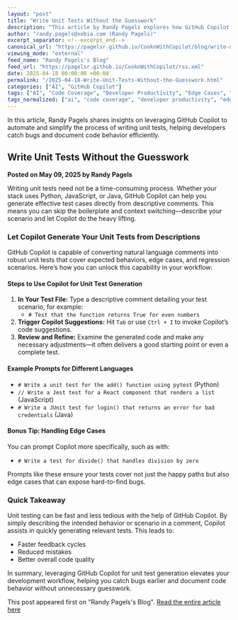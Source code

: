 ```yaml
---
layout: "post"
title: "Write Unit Tests Without the Guesswork"
description: "This article by Randy Pagels explores how GitHub Copilot can streamline unit test creation for various languages by generating comprehensive tests from simple code comments, helping developers improve code coverage and catch bugs more efficiently."
author: "randy.pagels@xebia.com (Randy Pagels)"
excerpt_separator: <!--excerpt_end-->
canonical_url: "https://pagelsr.github.io/CooknWithCopilot/blog/write-unit-tests-without-the-guesswork.html"
viewing_mode: "external"
feed_name: "Randy Pagels's Blog"
feed_url: "https://pagelsr.github.io/CooknWithCopilot/rss.xml"
date: 2025-04-18 00:00:00 +00:00
permalink: "/2025-04-18-Write-Unit-Tests-Without-the-Guesswork.html"
categories: ["AI", "GitHub Copilot"]
tags: ["AI", "Code Coverage", "Developer Productivity", "Edge Cases", "GitHub Copilot", "Java", "JavaScript", "Posts", "Python", "Regression Testing", "Test Automation", "Test Generation", "Unit Testing"]
tags_normalized: ["ai", "code coverage", "developer productivity", "edge cases", "github copilot", "java", "javascript", "posts", "python", "regression testing", "test automation", "test generation", "unit testing"]
---
```


In this article, Randy Pagels shares insights on leveraging GitHub Copilot to automate and simplify the process of writing unit tests, helping developers catch bugs and document code behavior efficiently.<!--excerpt_end-->

## Write Unit Tests Without the Guesswork

**Posted on May 09, 2025 by Randy Pagels**

Writing unit tests need not be a time-consuming process. Whether your stack uses Python, JavaScript, or Java, GitHub Copilot can help you generate effective test cases directly from descriptive comments. This means you can skip the boilerplate and context switching—describe your scenario and let Copilot do the heavy lifting.

### Let Copilot Generate Your Unit Tests from Descriptions

GitHub Copilot is capable of converting natural language comments into robust unit tests that cover expected behaviors, edge cases, and regression scenarios. Here’s how you can unlock this capability in your workflow:

#### Steps to Use Copilot for Unit Test Generation

1. **In Your Test File:** Type a descriptive comment detailing your test scenario, for example:
   - `# Test that the function returns True for even numbers`
2. **Trigger Copilot Suggestions:** Hit `Tab` or use `Ctrl + I` to invoke Copilot’s code suggestions.
3. **Review and Refine:** Examine the generated code and make any necessary adjustments—it often delivers a good starting point or even a complete test.

#### Example Prompts for Different Languages

- `# Write a unit test for the add() function using pytest` (Python)
- `// Write a Jest test for a React component that renders a list` (JavaScript)
- `# Write a JUnit test for login() that returns an error for bad credentials` (Java)

#### Bonus Tip: Handling Edge Cases

You can prompt Copilot more specifically, such as with:

- `# Write a test for divide() that handles division by zero`

Prompts like these ensure your tests cover not just the happy paths but also edge cases that can expose hard-to-find bugs.

### Quick Takeaway

Unit testing can be fast and less tedious with the help of GitHub Copilot. By simply describing the intended behavior or scenario in a comment, Copilot assists in quickly generating relevant tests. This leads to:

- Faster feedback cycles
- Reduced mistakes
- Better overall code quality

In summary, leveraging GitHub Copilot for unit test generation elevates your development workflow, helping you catch bugs earlier and document code behavior without unnecessary guesswork.

This post appeared first on "Randy Pagels's Blog". [Read the entire article here](https://pagelsr.github.io/CooknWithCopilot/blog/write-unit-tests-without-the-guesswork.html)
